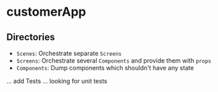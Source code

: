 # customerApp

## Directories

* `Scenes`: Orchestrate separate `Screens`
* `Screens`: Orchestrate several `Components` and provide them with `props`
* `Components`: Dump components which shouldn't have any state


... add Tests
... looking for unit tests